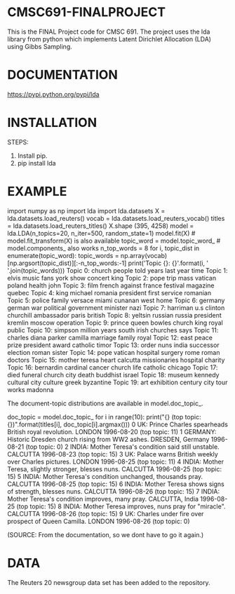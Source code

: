 CMSC691-FINALPROJECT
====================

This is the FINAL Project code for CMSC 691.
The project uses the lda library from python which implements Latent Dirichlet Allocation (LDA) using Gibbs Sampling.

DOCUMENTATION
=============
https://pypi.python.org/pypi/lda

INSTALLATION
============
 
STEPS:
1. Install pip.
2. pip install lda

EXAMPLE
=======

import numpy as np
import lda
import lda.datasets
X = lda.datasets.load_reuters()
vocab = lda.datasets.load_reuters_vocab()
titles = lda.datasets.load_reuters_titles()
X.shape
(395, 4258)
model = lda.LDA(n_topics=20, n_iter=500, random_state=1)
model.fit(X)  # model.fit_transform(X) is also available
topic_word = model.topic_word_  # model.components_ also works
n_top_words = 8
for i, topic_dist in enumerate(topic_word):
	topic_words = np.array(vocab)[np.argsort(topic_dist)][:-n_top_words:-1]
	print('Topic {}: {}'.format(i, ' '.join(topic_words)))
Topic 0: church people told years last year time
Topic 1: elvis music fans york show concert king
Topic 2: pope trip mass vatican poland health john
Topic 3: film french against france festival magazine quebec
Topic 4: king michael romania president first service romanian
Topic 5: police family versace miami cunanan west home
Topic 6: germany german war political government minister nazi
Topic 7: harriman u.s clinton churchill ambassador paris british
Topic 8: yeltsin russian russia president kremlin moscow operation
Topic 9: prince queen bowles church king royal public
Topic 10: simpson million years south irish churches says
Topic 11: charles diana parker camilla marriage family royal
Topic 12: east peace prize president award catholic timor
Topic 13: order nuns india successor election roman sister
Topic 14: pope vatican hospital surgery rome roman doctors
Topic 15: mother teresa heart calcutta missionaries hospital charity
Topic 16: bernardin cardinal cancer church life catholic chicago
Topic 17: died funeral church city death buddhist israel
Topic 18: museum kennedy cultural city culture greek byzantine
Topic 19: art exhibition century city tour works madonna

The document-topic distributions are available in model.doc_topic_.

doc_topic = model.doc_topic_
for i in range(10):
	print("{} (top topic: {})".format(titles[i], doc_topic[i].argmax()))
0 UK: Prince Charles spearheads British royal revolution. LONDON 1996-08-20 (top topic: 11)
1 GERMANY: Historic Dresden church rising from WW2 ashes. DRESDEN, Germany 1996-08-21 (top topic: 0)
2 INDIA: Mother Teresa's condition said still unstable. CALCUTTA 1996-08-23 (top topic: 15)
3 UK: Palace warns British weekly over Charles pictures. LONDON 1996-08-25 (top topic: 11)
4 INDIA: Mother Teresa, slightly stronger, blesses nuns. CALCUTTA 1996-08-25 (top topic: 15)
5 INDIA: Mother Teresa's condition unchanged, thousands pray. CALCUTTA 1996-08-25 (top topic: 15)
6 INDIA: Mother Teresa shows signs of strength, blesses nuns. CALCUTTA 1996-08-26 (top topic: 15)
7 INDIA: Mother Teresa's condition improves, many pray. CALCUTTA, India 1996-08-25 (top topic: 15)
8 INDIA: Mother Teresa improves, nuns pray for "miracle". CALCUTTA 1996-08-26 (top topic: 15)
9 UK: Charles under fire over prospect of Queen Camilla. LONDON 1996-08-26 (top topic: 0)

(SOURCE: From the documentation, so we dont have to go it again.)

DATA
====

The Reuters 20 newsgroup data set has been added to the repository.

